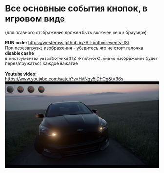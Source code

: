 # Все основные события кнопок, в игровом виде
(для плавного отображения должен быть включен кеш в браузере)
<br>
<br>
<b>RUN code:</b>
https://westerovs.github.io/-All-button-events-JS/
<br>
При перезагрузке изображения - убедитесь что не стоит галочка <b>disable cashe</b>
<br>
в инструментах разработчика(f12 -> network), иначе изображение будет перезагружаться каждое нажатие
<br>
<br>
<b>Youtube video:</b>
<br>
https://www.youtube.com/watch?v=HVNgy5jDHOg&t=96s
<img src="cover.jpg"/>
